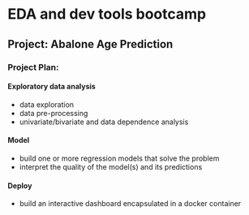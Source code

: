 # EDA and dev tools bootcamp

## Project: Abalone Age Prediction

### Project Plan:

#### Exploratory data analysis

- data exploration
- data pre-processing
- univariate/bivariate and data dependence analysis
 
#### Model

- build one or more regression models that solve the problem
- interpret the quality of the model(s) and its predictions

#### Deploy

- build an interactive dashboard encapsulated in a docker container
